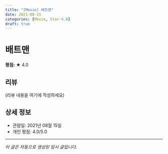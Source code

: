 ```yaml
---
title: "[Movie] 배트맨"
date: 2021-08-15
categories: [Movie, Star-4.0]
draft: true
---
```


# 배트맨

**평점:** ★ 4.0

## 리뷰

(리뷰 내용을 여기에 작성하세요)

## 상세 정보

- 관람일: 2021년 08월 15일
- 개인 평점: 4.0/5.0

---

*이 글은 자동으로 생성된 임시 글입니다.*

